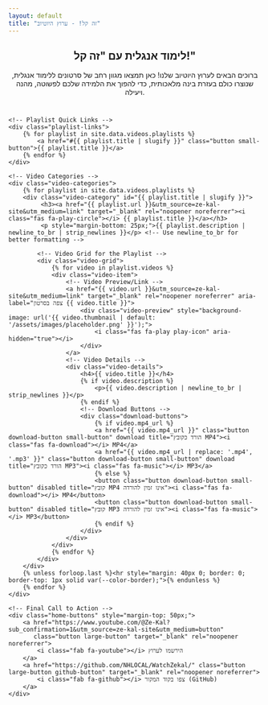 ```yaml
---
layout: default
title: "זה קל! - ערוץ היוטיוב"
---
```


<section class="section youtube-section">
    <div class="header-section" style="text-align: center; margin-bottom: 40px;">
        <h1><i class="fab fa-youtube"></i> לימוד אנגלית עם "זה קל!"</h1>
        <p>ברוכים הבאים לערוץ היוטיוב שלנו! כאן תמצאו מגוון רחב של סרטונים ללימוד אנגלית, שנוצרו כולם בעזרת בינה מלאכותית, כדי להפוך את הלמידה שלכם לפשוטה, מהנה ויעילה.</p>
    </div>

    <!-- Playlist Quick Links -->
    <div class="playlist-links">
        {% for playlist in site.data.videos.playlists %}
            <a href="#{{ playlist.title | slugify }}" class="button small-button">{{ playlist.title }}</a>
        {% endfor %}
    </div>

    <!-- Video Categories -->
    <div class="video-categories">
        {% for playlist in site.data.videos.playlists %}
        <div class="video-category" id="{{ playlist.title | slugify }}">
             <h3><a href="{{ playlist.url }}&utm_source=ze-kal-site&utm_medium=link" target="_blank" rel="noopener noreferrer"><i class="fas fa-play-circle"></i> {{ playlist.title }}</a></h3>
             <p style="margin-bottom: 25px;">{{ playlist.description | newline_to_br | strip_newlines }}</p> <!-- Use newline_to_br for better formatting -->

            <!-- Video Grid for the Playlist -->
            <div class="video-grid">
                {% for video in playlist.videos %}
                <div class="video-item">
                    <!-- Video Preview/Link -->
                    <a href="{{ video.url }}&utm_source=ze-kal-site&utm_medium=link" target="_blank" rel="noopener noreferrer" aria-label="צפה בסרטון {{ video.title }}">
                        <div class="video-preview" style="background-image: url('{{ video.thumbnail | default: '/assets/images/placeholder.png' }}');">
                            <i class="fas fa-play play-icon" aria-hidden="true"></i>
                        </div>
                    </a>
                    <!-- Video Details -->
                    <div class="video-details">
                        <h4>{{ video.title }}</h4>
                        {% if video.description %}
                            <p>{{ video.description | newline_to_br | strip_newlines }}</p>
                        {% endif %}
                        <!-- Download Buttons -->
                        <div class="download-buttons">
                            {% if video.mp4_url %}
                            <a href="{{ video.mp4_url }}" class="button download-button small-button" download title="הורד כקובץ MP4"><i class="fas fa-download"></i> MP4</a>
                            <a href="{{ video.mp4_url | replace: '.mp4', '.mp3' }}" class="button download-button small-button" download title="הורד כקובץ MP3"><i class="fas fa-music"></i> MP3</a>
                            {% else %}
                            <button class="button download-button small-button" disabled title="קובץ MP4 אינו זמין להורדה"><i class="fas fa-download"></i> MP4</button>
                            <button class="button download-button small-button" disabled title="קובץ MP3 אינו זמין להורדה"><i class="fas fa-music"></i> MP3</button>
                            {% endif %}
                        </div>
                    </div>
                </div>
                {% endfor %}
            </div>
        </div>
        {% unless forloop.last %}<hr style="margin: 40px 0; border: 0; border-top: 1px solid var(--color-border);">{% endunless %}
        {% endfor %}
    </div>

    <!-- Final Call to Action -->
    <div class="home-buttons" style="margin-top: 50px;">
        <a href="https://www.youtube.com/@Ze-Kal?sub_confirmation=1&utm_source=ze-kal-site&utm_medium=button"
           class="button large-button" target="_blank" rel="noopener noreferrer">
            <i class="fab fa-youtube"></i> הירשמו לערוץ
        </a>
        <a href="https://github.com/NHLOCAL/WatchZekal/" class="button large-button github-button" target="_blank" rel="noopener noreferrer">
            <i class="fab fa-github"></i> צפו בקוד המקור (GitHub)
        </a>
    </div>
</section>